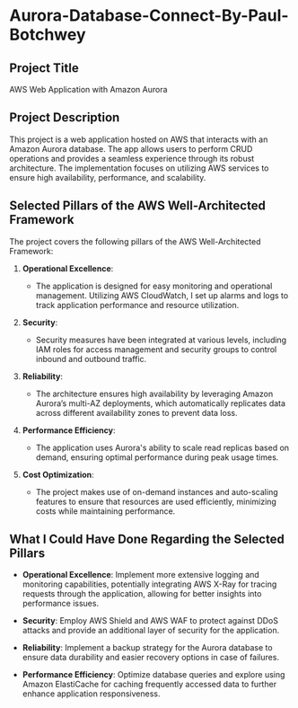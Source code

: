 # Aurora-Database-Connect-By-Paul-Botchwey

## Project Title
AWS Web Application with Amazon Aurora

## Project Description
This project is a web application hosted on AWS that interacts with an Amazon Aurora database. The app allows users to perform CRUD operations and provides a seamless experience through its robust architecture. The implementation focuses on utilizing AWS services to ensure high availability, performance, and scalability.

## Selected Pillars of the AWS Well-Architected Framework
The project covers the following pillars of the AWS Well-Architected Framework:

1. **Operational Excellence**: 
   - The application is designed for easy monitoring and operational management. Utilizing AWS CloudWatch, I set up alarms and logs to track application performance and resource utilization.

2. **Security**: 
   - Security measures have been integrated at various levels, including IAM roles for access management and security groups to control inbound and outbound traffic.

3. **Reliability**: 
   - The architecture ensures high availability by leveraging Amazon Aurora’s multi-AZ deployments, which automatically replicates data across different availability zones to prevent data loss.

4. **Performance Efficiency**: 
   - The application uses Aurora's ability to scale read replicas based on demand, ensuring optimal performance during peak usage times.

5. **Cost Optimization**: 
   - The project makes use of on-demand instances and auto-scaling features to ensure that resources are used efficiently, minimizing costs while maintaining performance.

## What I Could Have Done Regarding the Selected Pillars
- **Operational Excellence**: Implement more extensive logging and monitoring capabilities, potentially integrating AWS X-Ray for tracing requests through the application, allowing for better insights into performance issues.
  
- **Security**: Employ AWS Shield and AWS WAF to protect against DDoS attacks and provide an additional layer of security for the application.

- **Reliability**: Implement a backup strategy for the Aurora database to ensure data durability and easier recovery options in case of failures.

- **Performance Efficiency**: Optimize database queries and explore using Amazon ElastiCache for caching frequently accessed data to further enhance application responsiveness.

